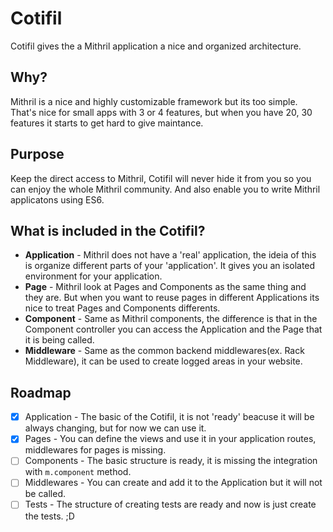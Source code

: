 # Cotifil
Cotifil gives the a Mithril application a nice and organized architecture.

## Why?
Mithril is a nice and highly customizable framework but its too simple. That's nice for small apps with 3 or 4 features, but when you have 20, 30 features it starts to get hard to give maintance.

## Purpose
Keep the direct access to Mithril, Cotifil will never hide it from you so you can enjoy the whole Mithril community. And also enable you to write Mithril applicatons using ES6.

## What is included in the Cotifil?
* **Application** - Mithril does not have a 'real' application, the ideia of this is organize different parts of your 'application'. It gives you an isolated environment for your application.
* **Page** - Mithril look at Pages and Components as the same thing and they are. But when you want to reuse pages in different Applications its nice to treat Pages and Components differents.
* **Component** - Same as Mithril components, the difference is that in the Component controller you can access the Application and the Page that it is being called.
* **Middleware** - Same as the common backend middlewares(ex. Rack Middleware), it can be used to create logged areas in your website.

## Roadmap
* [x] Application - The basic of the Cotifil, it is not 'ready' beacuse it will be always changing, but for now we can use it.
* [x] Pages - You can define the views and use it in your application routes, middlewares for pages is missing.
* [ ] Components - The basic structure is ready, it is missing the integration with `m.component` method.
* [ ] Middlewares - You can create and add it to the Application but it will not be called.
* [ ] Tests - The structure of creating tests are ready and now is just create the tests. ;D
